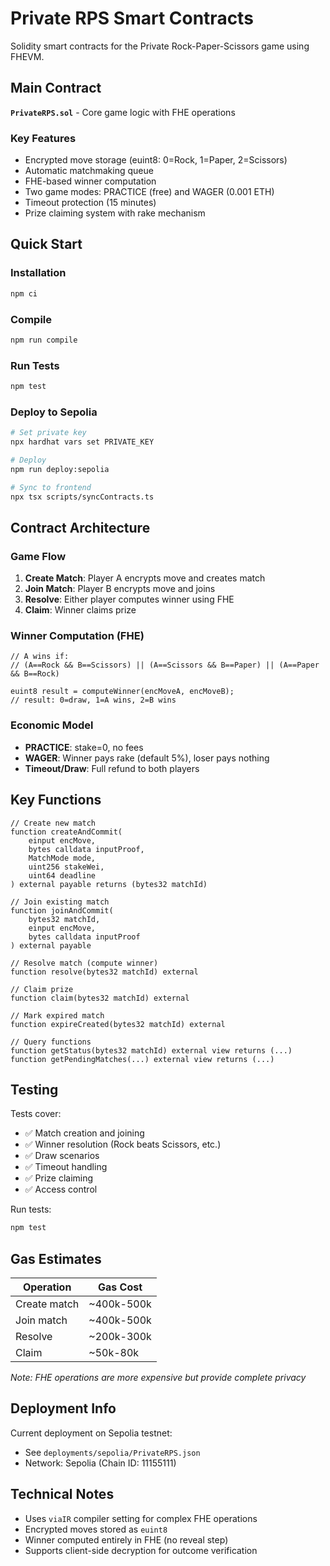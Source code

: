 # Private RPS Smart Contracts

Solidity smart contracts for the Private Rock-Paper-Scissors game using FHEVM.

## Main Contract

**`PrivateRPS.sol`** - Core game logic with FHE operations

### Key Features
- Encrypted move storage (euint8: 0=Rock, 1=Paper, 2=Scissors)
- Automatic matchmaking queue
- FHE-based winner computation
- Two game modes: PRACTICE (free) and WAGER (0.001 ETH)
- Timeout protection (15 minutes)
- Prize claiming system with rake mechanism

## Quick Start

### Installation
```bash
npm ci
```

### Compile
```bash
npm run compile
```

### Run Tests
```bash
npm test
```

### Deploy to Sepolia
```bash
# Set private key
npx hardhat vars set PRIVATE_KEY

# Deploy
npm run deploy:sepolia

# Sync to frontend
npx tsx scripts/syncContracts.ts
```

## Contract Architecture

### Game Flow
1. **Create Match**: Player A encrypts move and creates match
2. **Join Match**: Player B encrypts move and joins
3. **Resolve**: Either player computes winner using FHE
4. **Claim**: Winner claims prize

### Winner Computation (FHE)
```solidity
// A wins if:
// (A==Rock && B==Scissors) || (A==Scissors && B==Paper) || (A==Paper && B==Rock)

euint8 result = computeWinner(encMoveA, encMoveB);
// result: 0=draw, 1=A wins, 2=B wins
```

### Economic Model
- **PRACTICE**: stake=0, no fees
- **WAGER**: Winner pays rake (default 5%), loser pays nothing
- **Timeout/Draw**: Full refund to both players

## Key Functions

```solidity
// Create new match
function createAndCommit(
    einput encMove,
    bytes calldata inputProof,
    MatchMode mode,
    uint256 stakeWei,
    uint64 deadline
) external payable returns (bytes32 matchId)

// Join existing match
function joinAndCommit(
    bytes32 matchId,
    einput encMove,
    bytes calldata inputProof
) external payable

// Resolve match (compute winner)
function resolve(bytes32 matchId) external

// Claim prize
function claim(bytes32 matchId) external

// Mark expired match
function expireCreated(bytes32 matchId) external

// Query functions
function getStatus(bytes32 matchId) external view returns (...)
function getPendingMatches(...) external view returns (...)
```

## Testing

Tests cover:
- ✅ Match creation and joining
- ✅ Winner resolution (Rock beats Scissors, etc.)
- ✅ Draw scenarios
- ✅ Timeout handling
- ✅ Prize claiming
- ✅ Access control

Run tests:
```bash
npm test
```

## Gas Estimates

| Operation | Gas Cost |
|-----------|----------|
| Create match | ~400k-500k |
| Join match | ~400k-500k |
| Resolve | ~200k-300k |
| Claim | ~50k-80k |

*Note: FHE operations are more expensive but provide complete privacy*

## Deployment Info

Current deployment on Sepolia testnet:
- See `deployments/sepolia/PrivateRPS.json`
- Network: Sepolia (Chain ID: 11155111)

## Technical Notes

- Uses `viaIR` compiler setting for complex FHE operations
- Encrypted moves stored as `euint8`
- Winner computed entirely in FHE (no reveal step)
- Supports client-side decryption for outcome verification
